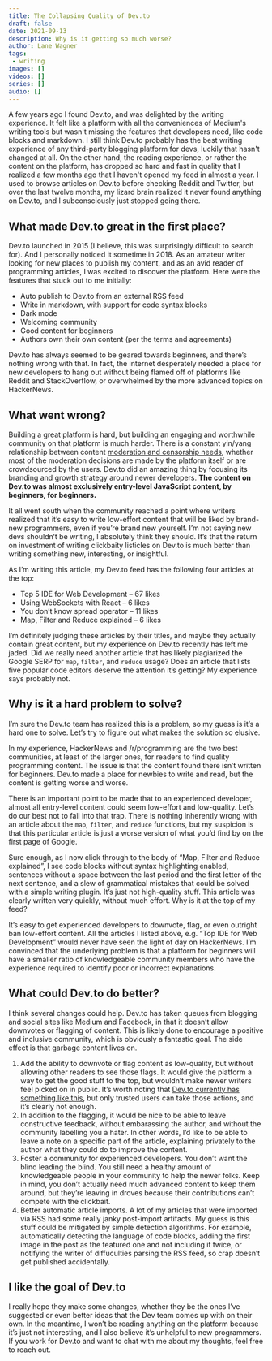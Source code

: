 ```yaml
---
title: The Collapsing Quality of Dev.to
draft: false
date: 2021-09-13
description: Why is it getting so much worse?
author: Lane Wagner
tags:
 - writing
images: []
videos: []
series: []
audio: []
---
```


A few years ago I found Dev.to, and was delighted by the writing experience. It felt like a platform with all the conveniences of Medium's writing tools but wasn't missing the features that developers need, like code blocks and markdown. I still think Dev.to probably has the best writing experience of any third-party blogging platform for devs, luckily that hasn't changed at all. On the other hand, the reading experience, or rather the content on the platform, has dropped so hard and fast in quality that I realized a few months ago that I haven't opened my feed in almost a year. I used to browse articles on Dev.to before checking Reddit and Twitter, but over the last twelve months, my lizard brain realized it never found anything on Dev.to, and I subconsciously just stopped going there.

## What made Dev.to great in the first place?

Dev.to launched in 2015 (I believe, this was surprisingly difficult to search for). And I personally noticed it sometime in 2018. As an amateur writer looking for new places to publish my content, and as an avid reader of programming articles, I was excited to discover the platform. Here were the features that stuck out to me initially:

* Auto publish to Dev.to from an external RSS feed
* Write in markdown, with support for code syntax blocks
* Dark mode
* Welcoming community
* Good content for beginners
* Authors own their own content (per the terms and agreements)

Dev.to has always seemed to be geared towards beginners, and there’s nothing wrong with that. In fact, the internet desperately needed a place for new developers to hang out without being flamed off of platforms like Reddit and StackOverflow, or overwhelmed by the more advanced topics on HackerNews.

## What went wrong?

Building a great platform is hard, but building an engaging and worthwhile community on that platform is much harder. There is a constant yin/yang relationship between content [moderation and censorship needs](https://qvault.io/misc/online-misinformation-and-censorship/), whether most of the moderation decisions are made by the platform itself or are crowdsourced by the users. Dev.to did an amazing thing by focusing its branding and growth strategy around newer developers. **The content on Dev.to was almost exclusively entry-level JavaScript content, by beginners, for beginners.**

It all went south when the community reached a point where writers realized that it’s easy to write low-effort content that will be liked by brand-new programmers, even if you’re brand new yourself. I’m not saying new devs shouldn’t be writing, I absolutely think they should. It’s that the return on investment of writing clickbaity listicles on Dev.to is much better than writing something new, interesting, or insightful.

As I’m writing this article, my Dev.to feed has the following four articles at the top:

* Top 5 IDE for Web Development – 67 likes
* Using WebSockets with React – 6 likes
* You don’t know spread operator – 11 likes
* Map, Filter and Reduce explained – 6 likes

I’m definitely judging these articles by their titles, and maybe they actually contain great content, but my experience on Dev.to recently has left me jaded. Did we really need another article that has likely plagiarized the Google SERP for `map`, `filter`, and `reduce` usage? Does an article that lists five popular code editors deserve the attention it’s getting? My experience says probably not.

## Why is it a hard problem to solve?

I’m sure the Dev.to team has realized this is a problem, so my guess is it’s a hard one to solve. Let’s try to figure out what makes the solution so elusive.

In my experience, HackerNews and /r/programming are the two best communities, at least of the larger ones, for readers to find quality programming content. The issue is that the content found there isn’t written for beginners. Dev.to made a place for newbies to write and read, but the content is getting worse and worse.

There is an important point to be made that to an experienced developer, almost all entry-level content could seem low-effort and low-quality. Let’s do our best not to fall into that trap. There is nothing inherently wrong with an article about the `map`, `filter`, and `reduce` functions, but my suspicion is that this particular article is just a worse version of what you’d find by on the first page of Google.

Sure enough, as I now click through to the body of “Map, Filter and Reduce explained”, I see code blocks without syntax highlighting enabled, sentences without a space between the last period and the first letter of the next sentence, and a slew of grammatical mistakes that could be solved with a simple writing plugin. It’s just not high-quality stuff. This article was clearly written very quickly, without much effort. Why is it at the top of my feed?

It’s easy to get experienced developers to downvote, flag, or even outright ban low-effort content. All the articles I listed above, e.g. “Top IDE for Web Development” would never have seen the light of day on HackerNews. I’m convinced that the underlying problem is that a platform for beginners will have a smaller ratio of knowledgeable community members who have the experience required to identify poor or incorrect explanations.

## What could Dev.to do better?

I think several changes could help. Dev.to has taken queues from blogging and social sites like Medium and Facebook, in that it doesn’t allow downvotes or flagging of content. This is likely done to encourage a positive and inclusive community, which is obviously a fantastic goal. The side effect is that garbage content lives on.

1. Add the ability to downvote or flag content as low-quality, but without allowing other readers to see those flags. It would give the platform a way to get the good stuff to the top, but wouldn’t make newer writers feel picked on in public. It’s worth noting that [Dev.to currently has something like this](https://dev.to/community-moderation), but only trusted users can take those actions, and it’s clearly not enough.
2. In addition to the flagging, it would be nice to be able to leave constructive feedback, without embarassing the author, and without the community labelling you a hater. In other words, I’d like to be able to leave a note on a specific part of the article, explaining privately to the author what they could do to improve the content.
3. Foster a community for experienced developers. You don’t want the blind leading the blind. You still need a healthy amount of knowledgeable people in your community to help the newer folks. Keep in mind, you don’t actually need much advanced content to keep them around, but they’re leaving in droves because their contributions can’t compete with the clickbait.
4. Better automatic article imports. A lot of my articles that were imported via RSS had some really janky post-import artifacts. My guess is this stuff could be mitigated by simple detection algorithms. For example, automatically detecting the language of code blocks, adding the first image in the post as the featured one and not including it twice, or notifying the writer of diffuculties parsing the RSS feed, so crap doesn’t get published accidentally.

## I like the goal of Dev.to

I really hope they make some changes, whether they be the ones I’ve suggested or even better ideas that the Dev team comes up with on their own. In the meantime, I won’t be reading anything on the platform because it’s just not interesting, and I also believe it’s unhelpful to new programmers. If you work for Dev.to and want to chat with me about my thoughts, feel free to reach out.
